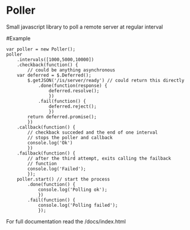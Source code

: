 Poller
======

Small javascript library to poll a remote server at regular interval

#Example

	var poller = new Poller();
	poller
		.intervals([1000,5000,10000])
		.checkback(function() {
			// could be anything asynchronous
  		var deferred = $.Deferred();
			$.getJSON('/is/server/ready') // could return this directly
				.done(function(response) {
					deferred.resolve();
					})
				.fail(function() {
					deferred.reject();
					})
			return deferred.promise();
			})
		.callback(function() {
			// checkback succeded and the end of one interval
			// stops the poller and callback
			console.log('Ok')
			})
		.failback(function() {
			// after the third attempt, exits calling the failback
			// function
			console.log('Failed');
			});
		poller.start() // start the process
			.done(function() {
				console.log('Polling ok');
				})
			.fail(function() {
				console.log('Polling failed');
				});

For full documentation read the /docs/index.html 
